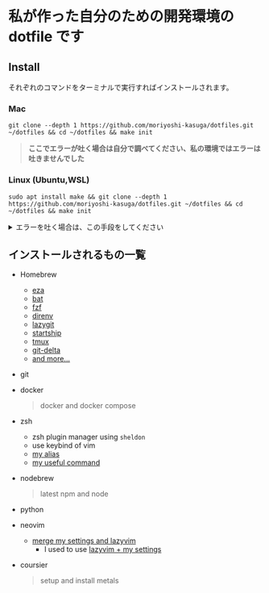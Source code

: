 # 私が作った自分のための開発環境の dotfile です

## Install

それぞれのコマンドをターミナルで実行すればインストールされます。

### Mac

```
git clone --depth 1 https://github.com/moriyoshi-kasuga/dotfiles.git ~/dotfiles && cd ~/dotfiles && make init
```

> **ここでエラーが吐く場合は自分で調べてください、私の環境ではエラーは吐きませんでした**

### Linux (Ubuntu,WSL)

```
sudo apt install make && git clone --depth 1 https://github.com/moriyoshi-kasuga/dotfiles.git ~/dotfiles && cd ~/dotfiles && make init
```

<details>
<summary>エラーを吐く場合は、この手段をしてください</summary>

> 1.  **Ubuntu** で
>     ```
>     sudo vim /etc/wsl.conf
>     ```
>     を 実行して 下記を追加して保存してください。
>     ```
>     [network]
>     generateResolvConf = false
>     ```
> 2.  **Windows PowerShell** で
>
>     ```
>     wsl --shutdown
>     ```
>
>     を 実行して **Ubuntu** を再起動してください。
>
> 3.  **Ubuntu** で
>     ```
>     sudo vim /etc/resolv.conf
>     ```
>     を 実行して 下記を追加して保存してください。
>     ```
>     nameserver 8.8.8.8
>     ```
> 4.  そしたら **Ubuntu** の Shell で もう一回 **インストールのコマンド** を実行してください。

</details>

## インストールされるもの一覧

- Homebrew

  - [eza](https://github.com/eza-community/eza)
  - [bat](https://github.com/sharkdp/bat)
  - [fzf](https://github.com/junegunn/fzf)
  - [direnv](https://github.com/direnv/direnv)
  - [lazygit](https://github.com/jesseduffield/lazygit)
  - [startship](https://github.com/starship/starship)
  - [tmux](https://github.com/tmux/tmux)
  - [git-delta](https://github.com/dandavison/delta)
  - [and more...](./config/Brew.Unix.Brewfile)

- git
- docker
  > docker and docker compose
- zsh
  - zsh plugin manager using `sheldon`
  - use keybind of vim
  - [my alias](./dotfiles/zsh/alias.zsh)
  - [my useful command](./dotfiles/zsh/script/)
- nodebrew
  > latest npm and node
- python
- neovim
  - [merge my settings and lazyvim](./dotfiles/nvim/)
    - I used to use [lazyvim + my settings](./dotfiles/lazyvim/)
- coursier
  > setup and install metals
